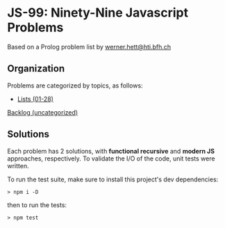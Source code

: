 # JS-99: Ninety-Nine Javascript Problems
Based on a Prolog problem list by werner.hett@hti.bfh.ch

## Organization
Problems are categorized by topics, as follows:
- [Lists (01-28)](/src/lists.md)

[Backlog (uncategorized)](/src/backlog.md)


## Solutions
Each problem has 2 solutions, with **functional recursive** and **modern JS** approaches, respectively. To validate the I/O of the code, unit tests were written.

To run the test suite, make sure to install
this project's dev dependencies:
```
> npm i -D
```
then to run the tests:
```
> npm test
```